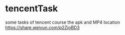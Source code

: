 # tencentTask
some tasks of tencent course
the apk and MP4 location
https://share.weiyun.com/p2ZjoBD3
